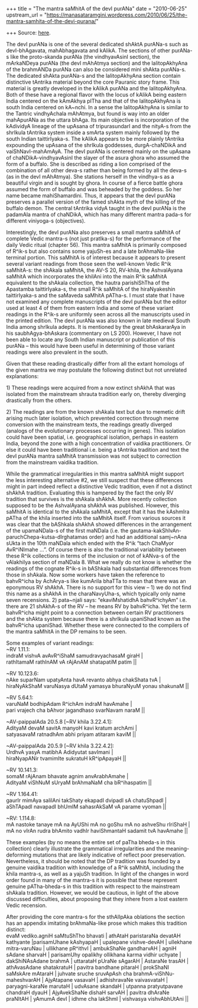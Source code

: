+++
title = "The mantra saMhitA of the devI purANa"
date = "2010-06-25"
upstream_url = "https://manasataramgini.wordpress.com/2010/06/25/the-mantra-samhita-of-the-devi-purana/"

+++
Source: [here](https://manasataramgini.wordpress.com/2010/06/25/the-mantra-samhita-of-the-devi-purana/).

The devI purANa is one of the several dedicated shAktA purANa-s such as
devI-bhAgavata, mahAbhagavata and kAlikA. The sections of other purANa-s
like the proto-skanda purANa (the vindhyavAsinI section), the mArkaNDeya
purANa (the devI mAhAtmya section) and the lalitopAkhyAna of the
brahmANDa purANa can also be considered mini shAkta purANa-s. The
dedicated shAkta purANa-s and the lalitopAkhyAna section contain
distinctive tAntrika material beyond the core Pauranic story frame. This
material is greatly developed in the kAlikA purANa and the
lalitopAkhyAna. Both of these have a regional flavor with the locus of
kAlikA being eastern India centered on the kAmAkhya pITha and that of
the lalitopAkhyAna is south India centered on kA\~nchi. In a sense the
lalitopAkhyAna is similar to the Tantric vindhyAchala mAhAtmya, but
found is way into an older mahApurANa as the uttara bhAga. Its main
objective is incorporation of the kAdividyA lineage of the upAsana of
tripurasundarI and the nityA-s from the shrIkula tAntrika system inside
a smArta system mainly followed by the south Indian taittirIyaka-s. The
kAlikA appears to be more plainly tAntrika expounding the upAsana of the
shrIkula goddesses, durgA-chaNDikA and vaiShNavI-mahAmAyA. The devI
purANa is centered mainly on the upAsana of chaNDikA-vindhyavAsinI the
slayer of the asura ghora who assumed the form of a buffalo. She is
described as riding a lion comprised of the combination of all other
deva-s rather than being formed by all the deva-s (as in the devI
mAhAtmya). She stations herself in the vindhya-s as a beautiful virgin
and is sought by ghora. In course of a fierce battle ghora assumed the
form of buffalo and was beheaded by the goddess. So her name became
mahiShamardini. Thus, it appears that the devI purANa preserves a
parallel version of the famed shAkta myth of the killing of the buffalo
demon. The central tAntrika vidyA taught in the devI purANa is the
padamAla mantra of chaNDikA, which has many different mantra pada-s for
different viniyoga-s (objectives).

Interestingly, the devI purANa also preserves a small mantra saMhitA of
complete Vedic mantra-s (not just pratIka-s) for the performance of the
daily Vedic ritual (chapter 56). This mantra saMhitA is primarily
composed of R^ik-s but also contains some yajuSh-es and a late
brAhmaNa-like terminal portion. This saMhitA is of interest because it
appears to present several variant readings from those seen the
well-known Vedic R^ik saMhitA-s: the shAkala saMhitA, the AV-S 20,
RV-khila, the AshvalAyana saMhitA which incorporates the khilAni into
the main R^ik saMhitA equivalent to the shAkala collection, the hautra
parishiShTha of the Apastamba taittirIyaka-s, the small R^ik saMhitA of
the hiraNyakeshin taittirIyaka-s and the saMaveda saMhitA pATha-s. I
must state that I have not examined any complete manuscripts of the devI
purANa but the editor used at least 4 of them from eastern India and
some of these variant readings in the R^ik-s are uniformly seen across
all the manuscripts used in the printed edition. The devI purANa was
also known in late medieval South India among shrIkula adepts. It is
mentioned by the great bhAskararAya in his saubhAgya-bhAskara
(commentary on LS 200). However, I have not been able to locate any
South Indian manuscript or publication of this purANa – this would have
been useful in determining of those variant readings were also prevalent
in the south.

Given that these reading drastically differ from all the extant homologs
of the given mantra we may postulate the following distinct but not
unrelated explanations:

1\) These readings were acquired from a now extinct shAkhA that was
isolated from the mainstream shrauta tradition early on, thereby
diverging drastically from the others.

2\) The readings are from the known shAkala text but due to memetic
drift arising much later isolation, which prevented correction through
meme conversion with the mainstream texts, the readings greatly diverged
(analogs of the evolutionary processes occurring in genes). This
isolation could have been spatial, i.e. geographical isolation, perhaps
in eastern India, beyond the zone with a high concentration of vaidika
practitioners. Or else it could have been traditional i.e. being a
tAntrika tradition and text the devI purANa mantra saMhitA transmission
was not subject to correction from the mainstream vaidika tradition.

While the grammatical irregularities in this mantra saMhitA might
support the less interesting alternative #2, we still suspect that these
differences might in part indeed reflect a distinctive Vedic tradition,
even if not a distinct shAkhA tradition. Evaluating this is hampered by
the fact the only RV tradition that survives is the shAkala shAkhA. More
recently collection supposed to be the AshvalAyana shAkhA was published.
However, this saMhitA is identical to the shAkala saMhitA, except that
it has the kAshmIra pATha of the khila inserted into the saMhitA itself.
From various sources it was clear that the bAShkala shAkhA showed
differences in the arrangement of the upamaNDala-s of the first maNDala
(i.e. the gautama-kakShIvAn-paruchChepa-kutsa-dIrghatamas order) and had
an additional samj\~nAna sUkta in the 10th maNDala which ended with the
R^ik “tach ChaMyor AvR^iNImahe …”. Of course there is also the
traditional variability between these R^ik collections in terms of the
inclusion or not of kANva-s of the vAlakhilya section of maNDala 8. What
we really do not know is whether the readings of the cognate R^ik-s in
bAShkala had substantial differences from those in shAkala. Now some
workers have taken the reference to bahvR^icha by AchArya-s like
kumArila bhaTTa to mean that there was an eponymous RV shAkhA. There is
no support for this view – 1) we do not find this name as a shAkhA in
the charaNavyUha-s, which typically only name seven recensions. 2)
pata\~njali says: “ekaviMshatidhA bahvR^ichyAm” i.e. there are 21
shAkhA-s of the RV – he means RV by bahvR^icha. Yet the term bahvR^icha
might point to a connection between certain RV practitioners and the
shAkta system because there is a shrIkula upaniShad known as the
bahvR^icha upaniShad. Whether these were connected to the compilers of
the mantra saMhitA in the DP remains to be seen.

Some examples of variant readings:  
\~RV 1.11.1:  
indraM vishvA avAvR^iShaM samudravyachasaM giraH \|  
rathItamaM rathInAM vA rAjAnAM shatapatiM patim \|\|

\~RV 10.123.6:  
nAke suparNam upatyAnta havA revanto abhya chakShata tvA \|  
hiraNyAkShaM varuNasya dUtaM yamasya bhuraNyuM yonau shakunaM \|\|

\~RV 5.64.1:  
varuNaM bodhipAdam R^ichAm indraM havAmahe \|  
pari vrajech cha bAhvor jagandhaso svarNavam naraM \|\|

\~AV-paippalAda 20.5.8 \[\~RV khila 3.22.4.1\]:  
AdityaM devaM savitA manyoH kavi kratum archAmi \|  
satyasavaM ratnadhAm abhi priyam atitaram kaviM \|\|

\~AV-paippalAda 20.5.9 \[\~RV khila 3.22.4.2\]:  
UrdhvA yasyA matibhA Adidyutat savImani \|  
hiraNyapANir tvamimIte sukratuH kR^ipApayaH \|\|

\~RV 10.141.3:  
somaM rAjAnam bhavate agnim anvArabhAmahe \|  
AdityaM viShNuM sUryaM brAhmaNaM cha bR^ihaspatim \|\|

\~RV 1.164.41:  
gaurIr mimAya salilAni takShaty ekapadI dvipadI sA chatuShpadI \|  
aShTApadI navapadI bhUmIM sahasrAkSaM vA parame vyoman \|\|

\~RV: 1.114.8:  
mA nastoke tanaye mA na AyUShi mA no goShu mA no ashveShu rIriShaH \|  
mA no vIrAn rudra bhAmito vadhIr haviShmantaH sadamit tvA havAmahe \|\|

These examples (by no means the entire set of paTha bheda-s in this
collection) clearly illustrate the grammatical irregularities and the
meaning-deforming mutations that are likely indicative of reflect poor
preservation. Nevertheless, it should be noted that the DP tradition was
founded by a genuine vaidika tradition with knowledge of a R^ik saMhitA,
including the khila mantra-s, as well as a yajuSh tradition. In light of
the changes in word order found in many of the mantra-s it is possible
that these represent genuine pATha-bheda-s in this tradition with
respect to the mainstream shAkala tradition. However, we would be
cautious, in light of the above discussed difficulties, about proposing
that they inhere from a lost eastern Vedic recension.

After providing the core mantra-s for the sthAlIpAka oblations the
section has an appendix imitating brAhmaNa-like prose which makes this
tradition distinct:  
evaM vediko.agniH saMtuShTho bhavati \| athAtaH paristaraNa devatAH
kathyante \|parisamUhane kAshyapaH \| upalepane vishve-devAH \|
ullekhane mitra-varuNau \| ullikhane pR^ithvI \| ambukShaNe gandharvAH
\| agniH sAdane sharvaH \| parisamUhy opalikhy ollikhana karma vidhir
uchyate \| dakShiNAsAdane brahmA \| uttarataH pUraNe sAgarAH \| AstaraNe
trasAH \| athAvasAdane shatakratuH \| pavitra bandhane pitaraH \|
prokShaNI saMskAre mAtaraH \| juhvate sruche sruvApAsh cha
brahmA-viShNu-maheshvarAH \| AjyAtapane vasavaH \| adhishravaNe
vaivasvataH \| paryagni-karaNe marutaH \| udvAsane skandaH \| utpanna
pratyutpavane chandraH dyauH \| AjyAvekShaNe dishaH sarvAH \| pavitra
dhAraNe praNItAH \| yAmumA devI \| idhme cha lakShmI \| vishvasya
vishvAbhUtAni \|\|

